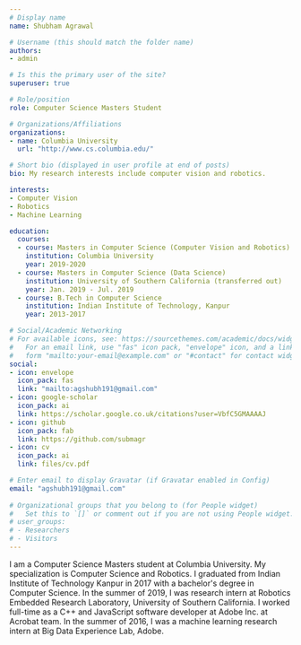 ```yaml
---
# Display name
name: Shubham Agrawal 

# Username (this should match the folder name)
authors:
- admin

# Is this the primary user of the site?
superuser: true

# Role/position
role: Computer Science Masters Student

# Organizations/Affiliations
organizations:
- name: Columbia University
  url: "http://www.cs.columbia.edu/"

# Short bio (displayed in user profile at end of posts)
bio: My research interests include computer vision and robotics.

interests:
- Computer Vision
- Robotics
- Machine Learning

education:
  courses:
  - course: Masters in Computer Science (Computer Vision and Robotics)
    institution: Columbia University
    year: 2019-2020
  - course: Masters in Computer Science (Data Science)
    institution: University of Southern California (transferred out)
    year: Jan. 2019 - Jul. 2019
  - course: B.Tech in Computer Science
    institution: Indian Institute of Technology, Kanpur
    year: 2013-2017

# Social/Academic Networking
# For available icons, see: https://sourcethemes.com/academic/docs/widgets/#icons
#   For an email link, use "fas" icon pack, "envelope" icon, and a link in the
#   form "mailto:your-email@example.com" or "#contact" for contact widget.
social:
- icon: envelope
  icon_pack: fas
  link: "mailto:agshubh191@gmail.com"
- icon: google-scholar
  icon_pack: ai
  link: https://scholar.google.co.uk/citations?user=VbfC5GMAAAAJ
- icon: github
  icon_pack: fab
  link: https://github.com/submagr
- icon: cv
  icon_pack: ai
  link: files/cv.pdf

# Enter email to display Gravatar (if Gravatar enabled in Config)
email: "agshubh191@gmail.com"
  
# Organizational groups that you belong to (for People widget)
#   Set this to `[]` or comment out if you are not using People widget.  
# user_groups:
# - Researchers
# - Visitors
---
```

I am a Computer Science Masters student at Columbia University. My specialization is Computer Science and Robotics. I graduated from Indian Institute of Technology Kanpur in 2017 with a bachelor's degree in Computer Science. In the summer of 2019, I was research intern at Robotics Embedded Research Laboratory, University of Southern California. I worked full-time as a C++ and JavaScript software developer at Adobe Inc. at Acrobat team. In the summer of 2016, I was a machine learning research intern at Big Data Experience Lab, Adobe. 